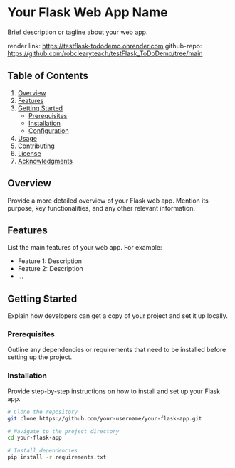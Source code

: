 # Your Flask Web App Name

Brief description or tagline about your web app.

render link: https://testflask-tododemo.onrender.com
github-repo: https://github.com/robclearyteach/testFlask_ToDoDemo/tree/main

## Table of Contents

1. [Overview](#overview)
2. [Features](#features)
3. [Getting Started](#getting-started)
    - [Prerequisites](#prerequisites)
    - [Installation](#installation)
    - [Configuration](#configuration)
4. [Usage](#usage)
5. [Contributing](#contributing)
6. [License](#license)
7. [Acknowledgments](#acknowledgments)

## Overview

Provide a more detailed overview of your Flask web app. Mention its purpose, key functionalities, and any other relevant information.

## Features

List the main features of your web app. For example:
- Feature 1: Description
- Feature 2: Description
- ...

## Getting Started

Explain how developers can get a copy of your project and set it up locally.

### Prerequisites

Outline any dependencies or requirements that need to be installed before setting up the project.

### Installation

Provide step-by-step instructions on how to install and set up your Flask app.

```bash
# Clone the repository
git clone https://github.com/your-username/your-flask-app.git

# Navigate to the project directory
cd your-flask-app

# Install dependencies
pip install -r requirements.txt




